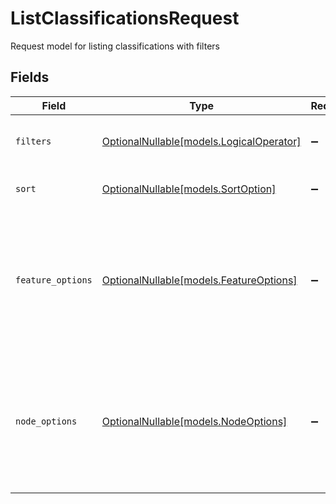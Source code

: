 # ListClassificationsRequest

Request model for listing classifications with filters


## Fields

| Field                                                                                                              | Type                                                                                                               | Required                                                                                                           | Description                                                                                                        | Example                                                                                                            |
| ------------------------------------------------------------------------------------------------------------------ | ------------------------------------------------------------------------------------------------------------------ | ------------------------------------------------------------------------------------------------------------------ | ------------------------------------------------------------------------------------------------------------------ | ------------------------------------------------------------------------------------------------------------------ |
| `filters`                                                                                                          | [OptionalNullable[models.LogicalOperator]](../models/logicaloperator.md)                                           | :heavy_minus_sign:                                                                                                 | Complex nested query filters for classifications                                                                   |                                                                                                                    |
| `sort`                                                                                                             | [OptionalNullable[models.SortOption]](../models/sortoption.md)                                                     | :heavy_minus_sign:                                                                                                 | Sort options for ordering classifications                                                                          |                                                                                                                    |
| `feature_options`                                                                                                  | [OptionalNullable[models.FeatureOptions]](../models/featureoptions.md)                                             | :heavy_minus_sign:                                                                                                 | Controls what feature data to include in the response. Note: Including additional data increases response latency. | {<br/>"return_payload": true,<br/>"return_url": true<br/>}                                                         |
| `node_options`                                                                                                     | [OptionalNullable[models.NodeOptions]](../models/nodeoptions.md)                                                   | :heavy_minus_sign:                                                                                                 | Controls what node data to include in the response. Note: Including additional data increases response latency.    | {<br/>"return_payload": true<br/>}                                                                                 |